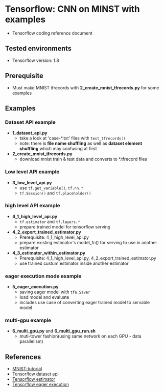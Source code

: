 # Tensorflow: CNN on MINST with examples
* Tensorflow coding reference document

## Tested environments
* Tensorflow version: 1.8

## Prerequisite
* Must make MNIST tfrecords with **2_create_mnist_tfrecords.py** for some examples

## Examples

### Dataset API example
* **1_dataset_api.py**
    * take a look at 'case-*.txt' files with ```test_tfrecords()```
    * note: there is **file name shuffling** as well as **dataset element shuffling** which may confusing at first
* **2_create_mnist_tfrecords.py**
    * download mnist train & test data and converts to *.tfrecord files

### Low level API example
* **3_low_level_api.py**
    * use ```tf.get_variable()```, ```tf.nn.*```
    * ```tf.Session()``` and ```tf.placeholder()```

### high level API example
* **4_1_high_level_api.py**
    * ```tf.estimator``` and ```tf.layers.*```
    * prepare trained model for tensorflow serving
* **4_2_export_trained_estimator.py**
    * Prerequisite: 4_1_high_level_api.py
    * prepare existing estimator's model_fn() for serving to use in another estimator
* **4_3_estimator_within_estimator.py**
    * Prerequisite: 4_1_high_level_api.py, 4_2_export_trained_estimator.py
    * use trained custum estimator inside another estimator
    
### eager execution mode example
* **5_eager_execution.py**
    * saving eager model with ```tfe.Saver```
    * load model and evaluate
    * includes use case of converting eager trained model to servable model

### multi-gpu example
* **6_multi_gpu.py** and **6_multi_gpu_run.sh**
    * muti-tower fashion(using same network on each GPU - data parallelism)

## References
* [MNIST-tutorial](https://www.tensorflow.org/tutorials/layers)
* [Tensorflow dataset api](https://www.tensorflow.org/programmers_guide/datasets)
* [Tensorflow estimator](https://www.tensorflow.org/programmers_guide/estimators)
* [Tensorflow eager execution](https://github.com/tensorflow/tensorflow/tree/master/tensorflow/contrib/eager)
